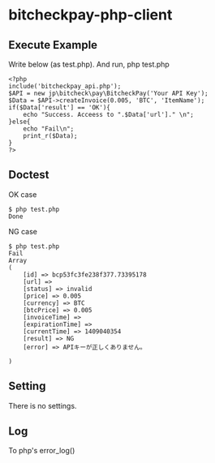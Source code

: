 bitcheckpay-php-client
======================

## Execute Example

Write below (as test.php). And run, php test.php

	<?php
	include('bitcheckpay_api.php');
	$API = new jp\bitcheck\pay\BitcheckPay('Your API Key');
	$Data = $API->createInvoice(0.005, 'BTC', 'ItemName');
	if($Data['result'] == 'OK'){
		echo "Success. Acceess to ".$Data['url']." \n";
	}else{
		echo "Fail\n";
		print_r($Data);
	}
	?>

## Doctest

OK case

	$ php test.php
	Done


NG case

	$ php test.php
	Fail
	Array
	(
	    [id] => bcp53fc3fe238f377.73395178
	    [url] =>
	    [status] => invalid
	    [price] => 0.005
	    [currency] => BTC
	    [btcPrice] => 0.005
	    [invoiceTime] =>
	    [expirationTime] =>
	    [currentTime] => 1409040354
	    [result] => NG
	    [error] => APIキーが正しくありません。

	)


## Setting
There is no settings.

## Log
To php's error_log() 
